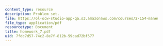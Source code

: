 ```yaml
---
content_type: resource
description: Problem set.
file: https://ol-ocw-studio-app-qa.s3.amazonaws.com/courses/2-154-maneuvering-and-control-of-surface-and-underwater-vehicles-13-49-fall-2004/7fdc7d5774c28e7f812b59cad72bf577_homework_7.pdf
file_type: application/pdf
resourcetype: Document
title: homework_7.pdf
uid: 7fdc7d57-74c2-8e7f-812b-59cad72bf577
---
```

